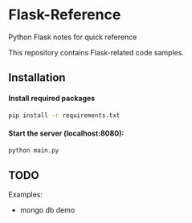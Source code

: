 # Flask-Reference
Python Flask notes for quick reference

This repository contains Flask-related code samples.

## Installation

#### Install required packages
```sh
pip install -r requirements.txt
```

#### Start the server (localhost:8080):
```sh
python main.py
```
## TODO
Examples:
* mongo db demo

